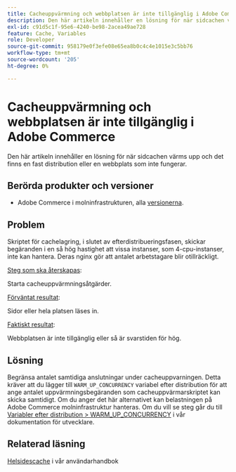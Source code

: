```yaml
---
title: Cacheuppvärmning och webbplatsen är inte tillgänglig i Adobe Commerce
description: Den här artikeln innehåller en lösning för när sidcachen värms upp och det finns en fast distribution eller en webbplats som inte fungerar.
exl-id: c91d5c1f-95e6-4240-be98-2acea49ae728
feature: Cache, Variables
role: Developer
source-git-commit: 958179e0f3efe08e65ea8b0c4c4e1015e3c5bb76
workflow-type: tm+mt
source-wordcount: '205'
ht-degree: 0%

---
```


# Cacheuppvärmning och webbplatsen är inte tillgänglig i Adobe Commerce

Den här artikeln innehåller en lösning för när sidcachen värms upp och det finns en fast distribution eller en webbplats som inte fungerar.

## Berörda produkter och versioner

* Adobe Commerce i molninfrastrukturen, alla [versionerna](https://magento.com/sites/default/files/magento-software-lifecycle-policy.pdf).

## Problem

Skriptet för cachelagring, i slutet av efterdistribueringsfasen, skickar begäranden i en så hög hastighet att vissa instanser, som 4-cpu-instanser, inte kan hantera. Deras nginx gör att antalet arbetstagare blir otillräckligt.

<u>Steg som ska återskapas</u>:

Starta cacheuppvärmningsåtgärder.

<u>Förväntat resultat</u>:

Sidor eller hela platsen läses in.

<u>Faktiskt resultat</u>:

Webbplatsen är inte tillgänglig eller så är svarstiden för hög.

## Lösning

Begränsa antalet samtidiga anslutningar under cacheuppvarningen. Detta kräver att du lägger till `WARM_UP_CONCURRENCY` variabel efter distribution för att ange antalet uppvärmningsbegäranden som cacheuppvärmarskriptet kan skicka samtidigt. Om du anger det här alternativet kan belastningen på Adobe Commerce molninfrastruktur hanteras. Om du vill se steg går du till [Variabler efter distribution > WARM\_UP\_CONCURRENCY](https://devdocs.magento.com/cloud/env/variables-post-deploy.html#warm_up_concurrency) i vår dokumentation för utvecklare.

## Relaterad läsning

[Helsidescache](https://docs.magento.com/user-guide/system/cache-full-page.html) i vår användarhandbok
